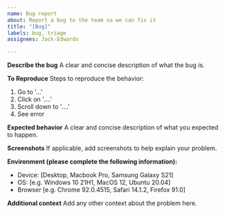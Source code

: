 ```yaml
---
name: Bug report
about: Report a bug to the team so we can fix it
title: "[Bug]"
labels: bug, triage
assignees: Jack-Edwards

---
```


**Describe the bug**
A clear and concise description of what the bug is.

**To Reproduce**
Steps to reproduce the behavior:
1. Go to '...'
2. Click on '....'
3. Scroll down to '....'
4. See error

**Expected behavior**
A clear and concise description of what you expected to happen.

**Screenshots**
If applicable, add screenshots to help explain your problem.

**Environment (please complete the following information):**
 - Device: [Desktop, Macbook Pro, Samsung Galaxy S21]
 - OS: [e.g. Windows 10 21H1, MacOS 12, Ubuntu 20.04]
 - Browser [e.g. Chrome 92.0.4515, Safari 14.1.2, Firefox 91.0]

**Additional context**
Add any other context about the problem here.
